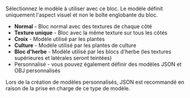 Sélectionnez le modèle à utiliser avec ce bloc. Le modèle définit uniquement l'aspect visuel et non le boîte englobante du bloc.

* **Normal** - Bloc normal avec des textures de chaque côté
* **Texture unique** - Bloc avec la même texture sur tous les côtés
* **Croix** - Modèle utilisé par les plantes
* **Culture** - Modèle utilisé par les plantes de culture
* **Bloc d'herbe** - Modèle utilisé par les blocs d'herbe (les textures supérieures et latérales seront teintées)
* Personnalisé - vous pouvez également définir des modèles JSON et OBJ personnalisés

Lors de la création de modèles personnalisés, JSON est recommandé en raison de la prise en charge de ce type de modèle.